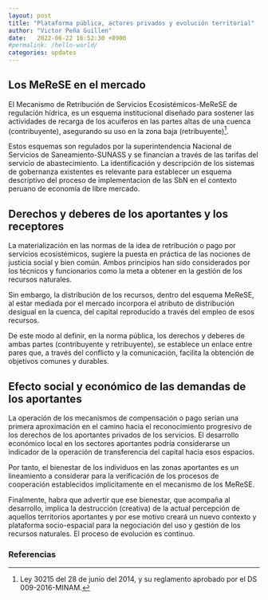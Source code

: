 ```yaml
---
layout: post
title: "Plataforma pública, actores privados y evolución territorial"
author: "Victor Peña Guillen"
date:   2022-06-22 16:52:30 +0900
#permalink: /hello-world/
categories: updates
---
```


## Los MeReSE en el mercado

El Mecanismo de Retribución de Servicios Ecosistémicos-MeReSE de regulación hídrica, es un esquema institucional diseñado para sostener las actividades de recarga de los acuiferos en las partes altas de una cuenca (contribuyente), asegurando su uso en la zona baja (retribuyente)[^1].

Estos esquemas son regulados por la superintendencia Nacional de Servicios de Saneamiento-SUNASS y se financian a través de las tarifas del servicio de abastecimiento.
La identificación y descripción de los sistemas de gobernanza
existentes es relevante para establecer un esquema descriptivo del proceso de implementacion de las SbN en el contexto peruano de economía de libre mercado.

## Derechos y deberes de los aportantes y los receptores

La materialización en las normas de la idea de retribución o pago por servicios ecosistémicos, sugiere la puesta en práctica de las nociones de justicia social y bien común.
Ambos principios han sido considerados por los técnicos y funcionarios como la meta a obtener en la gestión de los recursos naturales.

Sin embargo, la distribución de los recursos, dentro del esquema MeReSE, al estar mediada por el mercado incorpora el atributo de distribución desigual en la cuenca, del capital reproducido a través del empleo de esos recursos.

De este modo al definir, en la norma pública, los derechos y deberes de ambas partes (contribuyente y retribuyente), se establece un enlace entre pares que, a través del conflicto y la comunicación, facilita la obtención de objetivos comunes y durables.

## Efecto social y económico de las demandas de los aportantes

La operación de los mecanismos de compensación o pago serían una primera aproximación en el camino hacia el reconocimiento progresivo de los derechos de los aportantes privados de los servicios.
El desarrollo económico local en los sectores aportantes podría considerarse un indicador de la operación de transferencia del capital hacia esos espacios.

Por tanto, el bienestar de los individuos en las zonas aportantes es un lineamiento a considerar para la verificación de los procesos de cooperación establecidos implicitamente en el mecanismo de los MeReSE.

Finalmente, habra que advertir que ese bienestar, que acompaña al desarrollo, implica la destrucción (creativa) de la actual percepción de aquellos territorios aportantes y por ese motivo creará un nuevo contexto y plataforma socio-espacial para la negociación del uso y gestión de los recursos naturales. El proceso de evolución es continuo.

### Referencias

[^1]: Ley 30215 del 28 de junio del 2014, y su reglamento aprobado por el DS 009-2016-MINAM.
